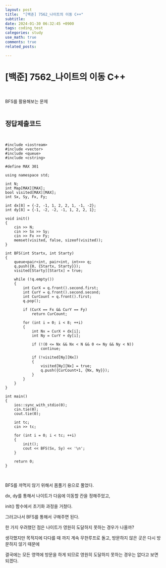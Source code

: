 ```yaml
---
layout: post
title:  "[백준] 7562_나이트의 이동 C++"
subtitle:   
date: 2024-01-30 06:32:45 +0900
tags: coding_test
categories: study
use_math: true
comments: true
related_posts:

---
```


# [백준] 7562_나이트의 이동 C++<br/>
<br/>

BFS를 활용해보는 문제<br/>
<br/>

## 정답제출코드<br/>
<Br/>

```
#include <iostream>
#include <vector>
#include <queue>
#include <cstring>

#define MAX 301

using namespace std;

int N;
int Map[MAX][MAX];
bool visited[MAX][MAX];
int Sx, Sy, Fx, Fy;

int dx[8] = {-2, -1, 1, 2, 2, 1, -1, -2};
int dy[8] = {-1, -2, -2, -1, 1, 2, 2, 1};

void init()
{
    cin >> N;
    cin >> Sx >> Sy;
    cin >> Fx >> Fy;
    memset(visited, false, sizeof(visited));
}

int BFS(int Startx, int Starty)
{
    queue<pair<int, pair<int, int>>> q;
    q.push({0, {Startx, Starty}});
    visited[Starty][Startx] = true;

    while (!q.empty())
    {
        int CurX = q.front().second.first;
        int CurY = q.front().second.second;
        int CurCount = q.front().first;
        q.pop();

        if (CurX == Fx && CurY == Fy)
            return CurCount;

        for (int i = 0; i < 8; ++i)
        {
            int Nx = CurX + dx[i];
            int Ny = CurY + dy[i];

            if (!(0 <= Nx && Nx < N && 0 <= Ny && Ny < N))
                continue;
            
            if (!visited[Ny][Nx])
            {
                visited[Ny][Nx] = true;
                q.push({CurCount+1, {Nx, Ny}});
            }
        }
    }
}

int main()
{
    ios::sync_with_stdio(0);
    cin.tie(0);
    cout.tie(0);

    int tc;
    cin >> tc;

    for (int i = 0; i < tc; ++i)
    {
        init();
        cout << BFS(Sx, Sy) << '\n';
    }

    return 0;
}
```

<br/>

BFS를 까먹지 않기 위해서 몸풀기 용으로 풀었다.<br/>

dx, dy를 통해서 나이트가 다음에 이동할 칸을 정해주었고,<br/>

init() 함수에서 초기화 과정을 거쳤다.<br/>

그러고나서 BFS를 통해서 구해주면 된다.<br/>

한 가지 우려했던 점은 나이트가 영원히 도달하지 못하는 경우가 나올까?<br/>

생각했지만 목적지에 다다를 때 까지 계속 무한루프로 돌고, 방문하지 않은 곳은 다시 방문하지 않기 때문에<br/>

결국에는 모든 영역에 방문을 하게 되므로 영원히 도달하지 못하는 경우는 없다고 보면 되겠다.